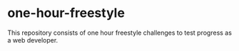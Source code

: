 # one-hour-freestyle
This repository consists of one hour freestyle challenges to test progress as a web developer.
